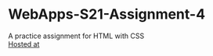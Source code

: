 # WebApps-S21-Assignment-4
A practice assignment for HTML with CSS
<br>
[Hosted at](https://44-563-web-apps-s21.github.io/webapps-s21-assignment-4-akhilmallepally/play.html)